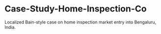 # Case-Study-Home-Inspection-Co
Localized Bain-style case on home inspection market entry into Bengaluru, India.
